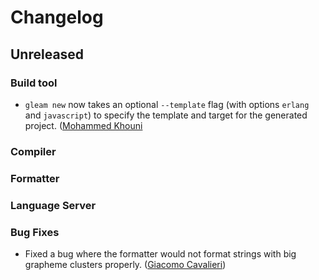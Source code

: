 # Changelog

## Unreleased

### Build tool

- `gleam new` now takes an optional `--template` flag (with options `erlang`
  and `javascript`) to specify the template and target for the generated
  project.
  ([Mohammed Khouni](https://github.com/Tar-Tarus)

### Compiler

### Formatter

### Language Server

### Bug Fixes

- Fixed a bug where the formatter would not format strings with big grapheme
  clusters properly.
  ([Giacomo Cavalieri](https://github.com/giacomocavalieri))
